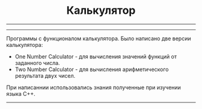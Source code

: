 <center><h1>
Калькулятор
</h1></center>

---
---
Программы с функционалом калькулятора. 
Было написано две версии калькулятора: 
- One Number Calculator - для вычисления значений функций от заданного числа.
- Two Number Calculator - для вычисления арифметического результата двух чисел.

При написаннии использовались знания полученные при изучении языка С++.

---